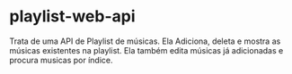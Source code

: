 # playlist-web-api
Trata de uma API de Playlist de músicas.
Ela Adiciona, deleta e mostra as músicas existentes na playlist.
Ela também edita músicas já adicionadas e procura musicas por índice.
